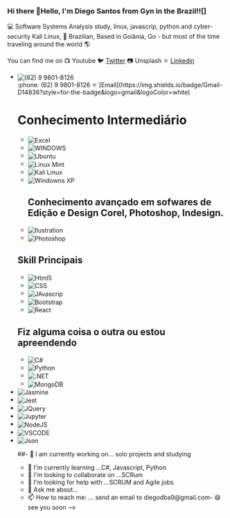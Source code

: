 
 ### Hi there 👋Hello, I'm Diego Santos from Gyn in the Brazil!![]
 
💻  Software Systems Analysis study, linux, javascrip, python and cyber-security Kali Linux,
🏡   Brazilian, Based in Goiânia, Go - but most of the time traveling around the world 🌎

You can find me on
📺   Youtube
🐦   [Twitter](https://twitter.com/diegodba9)
📷   Unsplash
⚛️  [Linkedin](https://www.linkedin.com/in/diegolinkedin/)

<ul>
  <li><img align="center" alt="(62) 9 9801-8126" href="https://api.whatsapp.com/send?phone=+5562998018126" src="https://img.shields.io/badge/WhatsApp-25D366?style=for-the-badge&logo=whatsapp&logoColor=white"/>
 </li>
 :phone: (62) 9 9801-8126
 ⚛️  [Email](https://img.shields.io/badge/Gmail-D14836?style=for-the-badge&logo=gmail&logoColor=white)




<div>
 <h1>Conhecimento Intermediário</h1>
<ul>
  <li><img align="center" alt="Excel" src="https://img.shields.io/badge/Microsoft_Excel-217346?style=for-the-badge&logo=microsoft-excel&logoColor=white"/>
 </li>
   <li><img align="center" alt="WINDOWS" src="https://img.shields.io/badge/Microsoft-666666?style=for-the-badge&logo=microsoft&logoColor=white"/>
 </li>
    <li><img align="center" alt="Ubuntu" src="https://img.shields.io/badge/Ubuntu-E95420?style=for-the-badge&logo=ubuntu&logoColor=white"/>
 </li>
    <li><img align="center" alt="Linux Mint" src="https://img.shields.io/badge/Linux_Mint-87CF3E?style=for-the-badge&logo=linux-mint&logoColor=white"/>
 </li>
        <li><img align="center" alt="Kali Linux" src="https://img.shields.io/badge/Kali_Linux-557C94?style=for-the-badge&logo=kali-linux&logoColor=white"/>
 </li>
     <li><img align="center" alt="Windowns XP" src="https://img.shields.io/badge/Windows_XP-003399?style=for-the-badge&logo=windows-xp&logoColor=white"/>
 </li>
   <h2> Conhecimento avançado em sofwares de Edição e Design Corel, Photoshop, Indesign.</h2>
    <li><img align="center" alt="Ilustration" src="https://img.shields.io/badge/Adobe%20Illustrator-FF9A00?style=for-the-badge&logo=adobe%20illustrator&logoColor=white"/>
</li>
    <li><img align="center" alt="Photoshop" src="https://img.shields.io/badge/Adobe%20Photoshop-31A8FF?style=for-the-badge&logo=Adobe%20Photoshop&logoColor=black"/>
 </li>

</ul>
 </div>
 
 <div>
 <h2>Skill Principais</h2>
<ul>
  <li><img align="center" alt="Html5" src="https://img.shields.io/badge/HTML-239120?style=for-the-badge&logo=html5&logoColor=white"/>
 </li>
   <li><img align="center" alt="CSS" src="https://img.shields.io/badge/CSS-239120?&style=for-the-badge&logo=css3&logoColor=white"/>
 </li>
    <li><img align="center" alt="JAvascrip" src="https://img.shields.io/badge/JavaScript-F7DF1E?style=for-the-badge&logo=javascript&logoColor=black"/>
 </li>
    <li><img align="center" alt="Bootstrap" src="https://img.shields.io/badge/Bootstrap-563D7C?style=for-the-badge&logo=bootstrap&logoColor=white"/>
 </li>
     <li><img align="center" alt="React" src="https://img.shields.io/badge/React-20232A?style=for-the-badge&logo=react&logoColor=61DAFB"/>
 </li>
</ul>
 </div>
 
 
 <div>
 <h2>Fiz alguma coisa o outra ou estou apreendendo</h2>
<ul>
  <li><img align="center" alt="C#" src="https://img.shields.io/badge/C%23-239120?style=for-the-badge&logo=c-sharp&logoColor=white"/>
 </li>
   <li><img align="center" alt="Python" src="https://img.shields.io/badge/Python-14354C?style=for-the-badge&logo=python&logoColor=white"/>
 </li>
    <li><img align="center" alt=".NET" src="https://img.shields.io/badge/.NET-5C2D91?style=for-the-badge&logo=.net&logoColor=white"/>
 </li>
     <li><img align="center" alt="MongoDB" src="https://img.shields.io/badge/MongoDB-4EA94B?style=for-the-badge&logo=mongodb&logoColor=white"/>
 </li>

 
</ul>
</div>

<li><img align="center" alt="Jasmine" src="https://img.shields.io/badge/Jasmine-8A4182?style=for-the-badge&logo=Jasmine&logoColor=white"/></li>
<li><img align="center" alt="Jest" src="https://img.shields.io/badge/Jest-C21325?style=for-the-badge&logo=jest&logoColor=white"/></li>
<li><img align="center" alt="JQuery" src="https://img.shields.io/badge/jQuery-0769AD?style=for-the-badge&logo=jquery&logoColor=white"/></li>
<li><img align="center" alt="Jupyter" src="https://img.shields.io/badge/Jupyter-F37626.svg?&style=for-the-badge&logo=Jupyter&logoColor=white"/></li>
<li><img align="center" alt="NodeJS" src="https://img.shields.io/badge/Node.js-339933?style=for-the-badge&logo=nodedotjs&logoColor=white"/></li>
<li><img align="center" alt="VSCODE" src="https://img.shields.io/badge/Visual_Studio-5C2D91?style=for-the-badge&logo=visual%20studio&logoColor=white"/></li>
<li><img align="center" alt="Json" src="https://img.shields.io/badge/json-5E5C5C?style=for-the-badge&logo=json&logoColor=white"/></li>


    

##- 🔭 I am currently working on... solo projects and studying
- 🌱 I'm currently learning ...C#, Javascript, Python
- 👯 I'm looking to collaborate on ...SCRum
- 🤔 I'm looking for help with ...SCRUM and Agile jobs
- 💬 Ask me about...
- 📫 How to reach me: ... send an email to diegodba9@gmail.com- 😄 see you soon
-->
